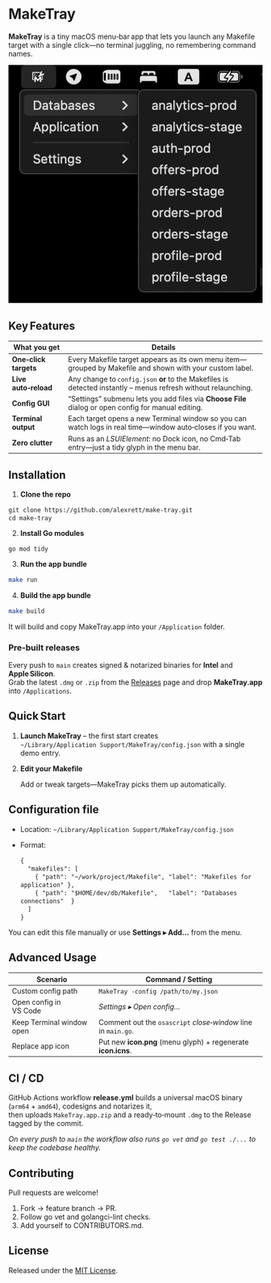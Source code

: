 # **MakeTray**

**MakeTray** is a tiny macOS menu‑bar app that lets you launch any Makefile target with a single click—no terminal juggling, no remembering command names.

![MakeTray](.doc/image.png)

## **Key Features**

| **What you get**              | **Details**                                                                                                      |
| ----------------------------- | ----------------------------------------------------------------------------------------------------------------- |
| **One‑click targets**         | Every Makefile target appears as its own menu item—grouped by Makefile and shown with your custom label.          |
| **Live auto‑reload**          | Any change to `config.json` **or** to the Makefiles is detected instantly – menus refresh without relaunching.    |
| **Config GUI**                | “Settings” submenu lets you add files via **Choose File** dialog or open config for manual editing. |
| **Terminal output**           | Each target opens a new Terminal window so you can watch logs in real time—window auto‑closes if you want.        |
| **Zero clutter**              | Runs as an *LSUIElement*: no Dock icon, no Cmd‑Tab entry—just a tidy glyph in the menu bar.                        |

## **Installation**

1. **Clone the repo**

```
git clone https://github.com/alexrett/make-tray.git
cd make-tray
```

2. **Install Go modules**

```
go mod tidy
```

3. **Run the app bundle**

```bash
make run
```

4. **Build the app bundle**

```bash
make build
```

It will build and copy MakeTray.app into your `/Application` folder.

### Pre‑built releases

Every push to `main` creates signed & notarized binaries for **Intel** and **Apple Silicon**.  
Grab the latest `.dmg` or `.zip` from the [Releases](https://github.com/alexrett/make-tray/releases) page and drop **MakeTray.app** into `/Applications`.

## **Quick Start**

1. **Launch MakeTray** – the first start creates  
   `~/Library/Application Support/MakeTray/config.json` with a single demo entry.

2. **Edit your Makefile**

   Add or tweak targets—MakeTray picks them up automatically.

## **Configuration file**

* Location: `~/Library/Application Support/MakeTray/config.json`
* Format:

  ```jsonc
  {
    "makefiles": [
      { "path": "~/work/project/Makefile", "label": "Makefiles for application" },
      { "path": "$HOME/dev/db/Makefile",   "label": "Databases connections"  }
    ]
  }
  ```

You can edit this file manually or use **Settings ▸ Add…** from the menu.

## **Advanced Usage**

| **Scenario**                              | **Command / Setting**                                         |
| ----------------------------------------- | ------------------------------------------------------------- |
| Custom config path                        | `MakeTray -config /path/to/my.json`                           |
| Open config in VS Code                    | *Settings ▸ Open config…*                             |
| Keep Terminal window open                 | Comment out the `osascript` *close‑window* line in `main.go`. |
| Replace app icon                          | Put new **icon.png** (menu glyph) + regenerate **icon.icns**. |

## CI / CD

GitHub Actions workflow **release.yml** builds a universal macOS binary (`arm64` + `amd64`), codesigns and notarizes it,  
then uploads `MakeTray.app.zip` and a ready‑to‑mount `.dmg` to the Release tagged by the commit.

*On every push to `main` the workflow also runs `go vet` and `go test ./...` to keep the codebase healthy.*

## **Contributing**

Pull requests are welcome!

1. Fork → feature branch → PR.
2. Follow go vet and golangci-lint checks.
3. Add yourself to CONTRIBUTORS.md.

## **License**

Released under the [MIT License](LICENSE).
